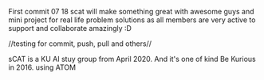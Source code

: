 First commit 07 18
scat will make something great with awesome guys
and mini project for real life problem solutions
as all members are very active to support and collaborate amazingly :D


//testing for commit, push, pull and others//


sCAT is a KU AI stuy group from April 2020. And it's one of kind Be Kurious in 2016.
using ATOM
